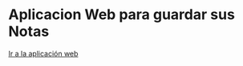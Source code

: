 # Aplicacion Web para guardar sus Notas

[Ir a la aplicación web](https://brayandvelasquez.github.io/app-de-notas/)
